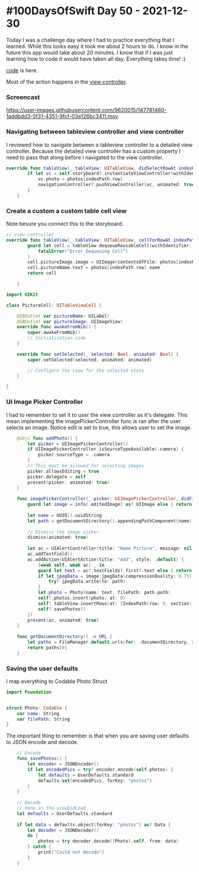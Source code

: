 # #100DaysOfSwift Day 50 - 2021-12-30

Today I was a challenge day where I had to practice everything that I learned.   While this looks easy it took me about 2 hours to do.  I know in the future this app would take about 20 minutes.  I know that if I was just learning how to code it would have taken all day.  Everything takes time! :)

[code](https://github.com/phptuts/100DaysOfSwift/tree/master/Challenge50TableViewPictures/Challenge50TableViewPictures) is here.

Most of the action happens in the [view controller](https://github.com/phptuts/100DaysOfSwift/blob/master/Challenge50TableViewPictures/Challenge50TableViewPictures/ViewController.swift).

### Screencast

https://user-images.githubusercontent.com/9620015/147781460-1addbdd3-5f31-4351-9fcf-03e126bc3411.mov

### Navigating between tableview controller and view controller

I reviewed how to navigate between a tableview controller to a detailed view controller.  Because the detailed view controller has a custom property I need to pass that along before I navigated to the view controller.

```swift
override func tableView(_ tableView: UITableView, didSelectRowAt indexPath: IndexPath) {
        if let vc = self.storyboard?.instantiateViewController(withIdentifier: "DetailView") as? DetailViewController {
            vc.photo = photos[indexPath.row]
            navigationController?.pushViewController(vc, animated: true)
        }
    }
```

### Create a custom a custom table cell view

Note besure you connect this to the storyboard.

```swift
// view controller
override func tableView(_ tableView: UITableView, cellForRowAt indexPath: IndexPath) -> UITableViewCell {
        guard let cell = tableView.dequeueReusableCell(withIdentifier: "picture") as? PictureCell else {
            fatalError("Error Dequeuing Cell")
        }
        cell.pictureImage.image = UIImage(contentsOfFile: photos[indexPath.row].filePath)
        cell.pictureName.text = photos[indexPath.row].name
        return cell

    }

import UIKit

class PictureCell: UITableViewCell {

    @IBOutlet var pictureName: UILabel!
    @IBOutlet var pictureImage: UIImageView!
    override func awakeFromNib() {
        super.awakeFromNib()
        // Initialization code
    }

    override func setSelected(_ selected: Bool, animated: Bool) {
        super.setSelected(selected, animated: animated)

        // Configure the view for the selected state
    }

}

```
### UI Image Picker Controller 

I had to remember to set it to user the view controller as it's delegate.  This mean implementing the imagePickerController func is ran after the user selects an image.  Notice edit is set to true, this allows user to set the image.

```swift
    @objc func addPhoto() {
        let picker = UIImagePickerController()
        if UIImagePickerController.isSourceTypeAvailable(.camera) {
            picker.sourceType = .camera
        }
        // This must be allowed for selecting images
        picker.allowsEditing = true
        picker.delegate = self
        present(picker, animated: true)
    }
    
    func imagePickerController(_ picker: UIImagePickerController, didFinishPickingMediaWithInfo info: [UIImagePickerController.InfoKey : Any]) {
        guard let image = info[.editedImage] as? UIImage else { return }
        
        let name = UUID().uuidString
        let path = getDocumentDirectory().appendingPathComponent(name)
        
        // Dismiss the image picker
        dismiss(animated: true)
        
        let ac = UIAlertController(title: "Name Picture", message: nil, preferredStyle: .alert)
        ac.addTextField()
        ac.addAction(UIAlertAction(title: "Add", style: .default) {
            [weak self, weak ac] _ in
            guard let text = ac?.textFields?.first?.text else { return }
            if let jpegData = image.jpegData(compressionQuality: 0.75) {
                try? jpegData.write(to: path)
            }
            let photo = Photo(name: text, filePath: path.path)
            self?.photos.insert(photo, at: 0)
            self?.tableView.insertRows(at: [IndexPath(row: 0, section: 0)], with: .automatic)
            self?.savePhotos()
        })
        present(ac, animated: true)
    }
    
    func getDocumentDirectory() -> URL {
        let paths = FileManager.default.urls(for: .documentDirectory, in: .userDomainMask)
        return paths[0]
    }

```

### Saving the user defaults

I map everything to Codable Photo Struct

```swift
import Foundation


struct Photo: Codable {
    var name: String
    var filePath: String
}

```

The important thing to remember is that when you are saving user defaults to JSON encode and decode.  

```swift
    // Encode
    func savePhotos() {
        let encoder = JSONEncoder()
        if let encodedPics = try? encoder.encode(self.photos) {
            let defaults = UserDefaults.standard
            defaults.set(encodedPics, forKey: "photos")
        }
    }
    
    // Decode
    // done in the viewDidLoad
    let defaults = UserDefaults.standard
    
    if let data = defaults.object(forKey: "photos") as? Data {
        let decoder = JSONDecoder()
        do {
            photos = try decoder.decode([Photo].self, from: data)
        } catch {
            print("Could not decode")
        }
    }
```